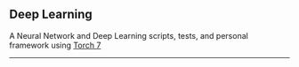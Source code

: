 ## Deep Learning

A Neural Network and Deep Learning scripts, tests, and personal framework using [Torch 7](http://github.com/torch/torch7)

---
